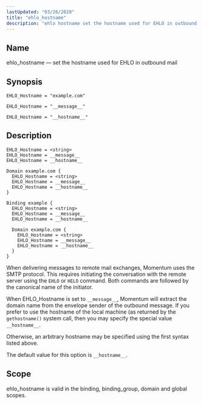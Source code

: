 ```yaml
---
lastUpdated: "03/26/2020"
title: "ehlo_hostname"
description: "ehlo hostname set the hostname used for EHLO in outbound mail EHLO Hostname example com EHLO Hostname message EHLO Hostname hostname When delivering messages to remote mail exchanges Momentum uses the SMTP protocol This requires initiating the conversation with the remote server using the EHLO or HELO command Both commands..."
---
```


<a name="conf.ref.ehlo_hostname"></a> 
## Name

ehlo_hostname — set the hostname used for EHLO in outbound mail

## Synopsis

`EHLO_Hostname = "example.com"`

`EHLO_Hostname = "__message__"`

`EHLO_Hostname = "__hostname__"`

<a name="idp9475248"></a> 
## Description

```
EHLO_Hostname = <string>
EHLO_Hostname = __message__
EHLO_Hostname = __hostname__

Domain example.com {
  EHLO_Hostname = <string>
  EHLO_Hostname = __message__
  EHLO_Hostname = __hostname__
}

Binding example {
  EHLO_Hostname = <string>
  EHLO_Hostname = __message__
  EHLO_Hostname = __hostname__

  Domain example.com {
    EHLO_Hostname = <string>
    EHLO_Hostname = __message__
    EHLO_Hostname = __hostname__
  }
}
```

When delivering messages to remote mail exchanges, Momentum uses the SMTP protocol. This requires initiating the conversation with the remote server using the `EHLO` or `HELO` command. Both commands are followed by the canonical name of the initiator.

When EHLO_Hostname is set to `__message__`, Momentum will extract the domain name from the envelope sender of the outbound message. If you prefer to use the hostname of the local machine (as returned by the `gethostname()` system call, then you may specify the special value `__hostname__`.

Otherwise, an arbitrary hostname may be specified using the first syntax listed above.

The default value for this option is `__hostname__`.

<a name="idp9482784"></a> 
## Scope

ehlo_hostname is valid in the binding, binding_group, domain and global scopes.